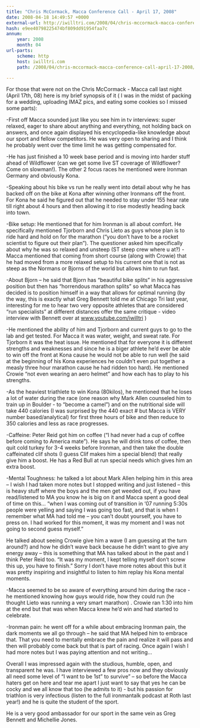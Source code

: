 ```yaml
---
title: "Chris McCormack, Macca Conference Call - April 17, 2008"
date: 2008-04-18 14:49:57 +0000
external-url: http://iwilltri.com/2008/04/chris-mccormack-macca-conference-call-april-17-2008/
hash: e9ee40798225474bf809dd91954faa7c
annum:
    year: 2008
    month: 04
url-parts:
    scheme: http
    host: iwilltri.com
    path: /2008/04/chris-mccormack-macca-conference-call-april-17-2008/

---
```


For those that were not on the Chris McCormack - Macca call last night (April 17th, 08) here is my brief synopsis of it ( I was in the midst of packing for a wedding, uploading IMAZ pics, and eating some cookies so I missed some parts):

-First off Macca sounded just like you see him in tv interviews: super relaxed, eager to share about anything and everything, not holding back on answers, and once again displayed his encyclopedia-like knowledge about our sport and fellow competitors. He was very open to sharing and I think he probably went over the time limit he was getting compensated for.

-He has just finished a 10 week base period and is moving into harder stuff ahead of Wildflower (can we get some live ST coverage of Wildflower? Come on slowman!). The other 2 focus races he mentioned were Ironman Germany and obviously Kona.

-Speaking about his bike vs run he really went into detail about why he has backed off on the bike at Kona after winning other Ironmans off the front. For Kona he said he figured out that he needed to stay under 155 hear rate till right about 4 hours and then allowing it to rise modestly heading back into town.

-Bike setup: He mentioned that for him Ironman is all about comfort. He specifically mentioned Tjorborn and Chris Lieto as guys whose plan is to ride hard and hold on for the marathon (“you don’t have to be a rocket scientist to figure out their plan”). The questioner asked him specifically about why he was so relaxed and unsteep (ST steep crew where u at?) - Macca mentioned that coming from short course (along with Crowie) that he had moved from a more relaxed setup to his current one that is not as steep as the Normans or Bjorns of the world but allows him to run fast.



-About Bjorn – he said that Bjorn has “beautiful bike splits” in his aggressive position but then has “horrendous marathon splits” so what Macca has decided is to position himself in a way that allows for optimal running (by the way, this is exactly what Greg Bennett told me at Chicago Tri last year, interesting for me to hear two very opposite athletes that are considered “run specialists” at different distances offer the same critique - video interview with Bennett over at www.youtube.com/iwilltri )

-He mentioned the ability of him and Tjorborn and current guys to go to the lab and get tested. For Macca it was water, weight, and sweat rate. For Tjorborn it was the heat issue. He mentioned that for everyone it is different strengths and weaknesses and since he is a biger athlete he’d ever be able to win off the front at Kona cause he would not be able to run well (he said at the beginning of his Kona experiences he couldn’t even put together a measly three hour marathon cause he had ridden too hard). He mentioned Crowie “not even wearing an aero helmet” and how each has to play to his strengths.

-As the heaviest triathlete to win Kona (80kilos), he mentioned that he loses a lot of water during the race (one reason why Mark Allen counseled him to train up in Boulder - to “become a camel”) and on the nutritional side will take 440 calories (I was surprised by the 440 exact # but Macca is VERY number based/analytical) for first three hours of bike and then reduce to 350 calories and less as race progresses.

-Caffeine: Peter Reid got him on coffee (“I had never had a cup of coffee before coming to America mate”). He says he will drink tons of coffee, then quit cold turkey for 3-4 weeks before Ironman, and then take the double caffeinated clif shots (I guess Clif makes him a special blend) that really give him a boost. He has a Red Bull at run special needs which gives him an extra boost.

-Mental Toughness: he talked a lot about Mark Allen helping him in this area – I wish I had taken more notes but I stopped writing and just listened – this is heavy stuff where the boys and the men get weeded out, if you have read/listened to MA you know he is big on it and Macca spent a good deal of time on this… “when I was coming out of transition in ‘07 running 5:30s people were yelling and saying I was going too fast, and that is when I remember what MA had told me – you can’t doubt yourself, you have to press on. I had worked for this moment, it was my moment and I was not going to second guess myself.”

He talked about seeing Crowie give him a wave (I am guessing at the turn around?) and how he didn’t wave back because he didn’t want to give any energy away – this is something that MA has talked about in the past and I think Peter Reid too. “It was my moment, I kept telling myself don’t screw this up, you have to finish.”
Sorry I don’t have more notes about this but it was pretty inspiring and insightful to listen to him replay his Kona mental moments.

-Macca seemed to be so aware of everything around him during the race - he mentioned knowing how guys would ride, how they could run (he thought Lieto was running a very smart marathon) . Crowie ran 1:30 into him at the end but that was when Macca knew he’d win and had started to celebrate.

-Ironman pain: he went off for a while about embracing Ironman pain, the dark moments we all go through – he said that MA helped him to embrace that. That you need to mentally embrace the pain and realize it will pass and then will probably come back but that is part of racing. Once again I wish I had more notes but I was paying attention and not writing…

Overall I was impressed again with the studious, humble, open, and transparent he was. I have interviewed a few pros now and they obviously all need some level of “I want to be 1st” to survive” – so before the Macca haters get on here and tear me apart I just want to say that yes he can be cocky and we all know that too (he admits to it) - but his passion for triathlon is very infectious (listen to the full ironmantalk podcast at Roth last year!) and he is quite the student of the sport.

He is a very good ambassador for our sport in the same vein as Greg Bennett and Michellie Jones.

